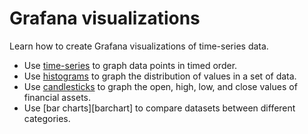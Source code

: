 # Grafana visualizations
Learn how to create Grafana visualizations of time-series data.

* Use [time-series][time-series] to graph data points in timed order.
* Use [histograms][histograms] to graph the distribution of values in a set of
  data.
* Use [candlesticks][candlestick] to graph the open, high, low, and close values
  of financial assets.
* Use [bar charts][barchart] to compare datasets between different categories.

[candlestick]: /timescaledb/:currentVersion:/tutorials/grafana/visualizations/candlestick
[histograms]: /timescaledb/:currentVersion:/tutorials/grafana/visualizations/histograms
[time-series]: /timescaledb/:currentVersion:/tutorials/grafana/visualizations/time-series
